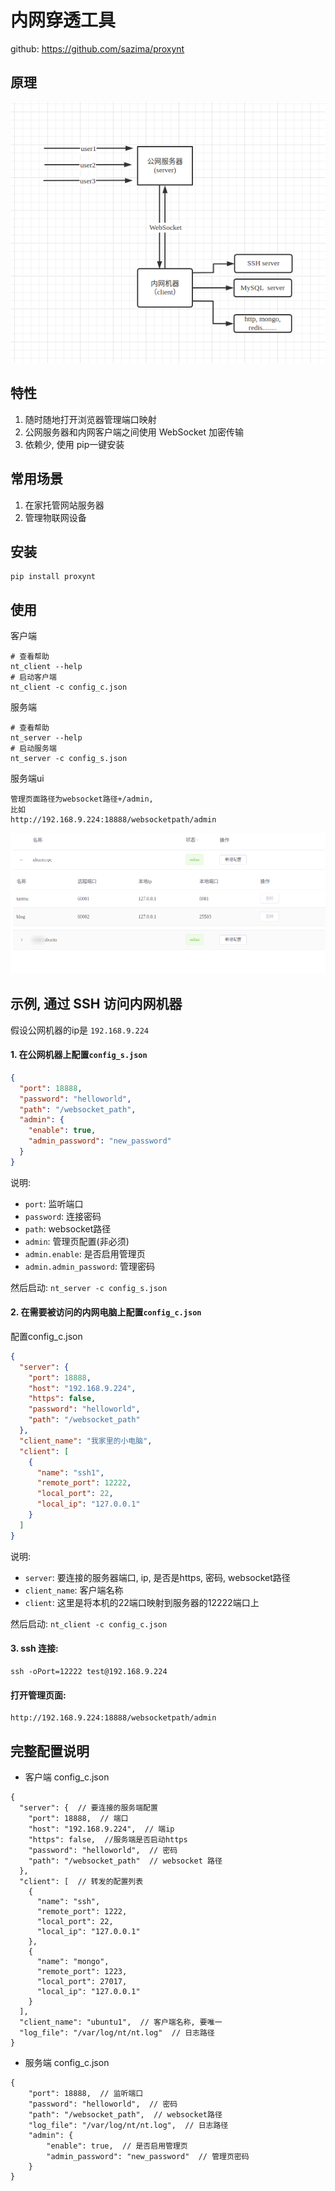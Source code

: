 # 内网穿透工具
github: https://github.com/sazima/proxynt

## 原理
![原理](./image.png)

## 特性

1. 随时随地打开浏览器管理端口映射
2. 公网服务器和内网客户端之间使用 WebSocket 加密传输
3. 依赖少, 使用 pip一键安装

## 常用场景
1. 在家托管网站服务器
2. 管理物联网设备

## 安装

```
pip install proxynt
```

## 使用

客户端
```
# 查看帮助
nt_client --help
# 启动客户端
nt_client -c config_c.json
```

服务端
```
# 查看帮助
nt_server --help
# 启动服务端
nt_server -c config_s.json
```

服务端ui
```
管理页面路径为websocket路径+/admin,
比如 
http://192.168.9.224:18888/websocketpath/admin
```


![ui](./ui.png)

## 示例, 通过 SSH 访问内网机器

假设公网机器的ip是 `192.168.9.224`

#### 1. 在公网机器上配置`config_s.json`

```json
{
  "port": 18888,
  "password": "helloworld",
  "path": "/websocket_path",
  "admin": {
    "enable": true,  
    "admin_password": "new_password"  
  }
}
```

说明: 
- `port`: 监听端口
- `password`: 连接密码
- `path`: websocket路径
- `admin`: 管理页配置(非必须)
- `admin.enable`: 是否启用管理页
- `admin.admin_password`: 管理密码

然后启动:
`nt_server -c config_s.json `

#### 2. 在需要被访问的内网电脑上配置`config_c.json`

配置config_c.json
 
```json
{
  "server": {
    "port": 18888,
    "host": "192.168.9.224",
    "https": false,
    "password": "helloworld",
    "path": "/websocket_path"
  },
  "client_name": "我家里的小电脑",
  "client": [
    {
      "name": "ssh1",
      "remote_port": 12222,
      "local_port": 22,
      "local_ip": "127.0.0.1"
    }
  ]
}
```
说明:
- `server`: 要连接的服务器端口, ip, 是否是https, 密码, websocket路径
- `client_name`: 客户端名称
- `client`:  这里是将本机的22端口映射到服务器的12222端口上

然后启动: 
`nt_client -c config_c.json`

#### 3. ssh 连接: 
```
ssh -oPort=12222 test@192.168.9.224
```


#### 打开管理页面:

```
http://192.168.9.224:18888/websocketpath/admin
```

## 完整配置说明

- 客户端 config_c.json
```json5
{
  "server": {  // 要连接的服务端配置
    "port": 18888,  // 端口
    "host": "192.168.9.224",  // 端ip
    "https": false,  //服务端是否启动https
    "password": "helloworld",  // 密码
    "path": "/websocket_path"  // websocket 路径
  },
  "client": [  // 转发的配置列表
    {
      "name": "ssh",
      "remote_port": 1222,
      "local_port": 22,
      "local_ip": "127.0.0.1"
    },
    {
      "name": "mongo",
      "remote_port": 1223,
      "local_port": 27017,
      "local_ip": "127.0.0.1"
    }
  ],
  "client_name": "ubuntu1",  // 客户端名称, 要唯一
  "log_file": "/var/log/nt/nt.log"  // 日志路径
}
```


- 服务端 config_c.json
```json5
{
    "port": 18888,  // 监听端口
    "password": "helloworld",  // 密码
    "path": "/websocket_path",  // websocket路径
    "log_file": "/var/log/nt/nt.log",  // 日志路径
    "admin": {  
        "enable": true,  // 是否启用管理页
        "admin_password": "new_password"  // 管理页密码
    }
}
```
